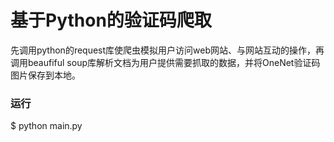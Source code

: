 # 基于Python的验证码爬取
先调用python的request库使爬虫模拟用户访问web网站、与网站互动的操作，再调用beaufiful soup库解析文档为用户提供需要抓取的数据，并将OneNet验证码图片保存到本地。

### 运行

$ python main.py
